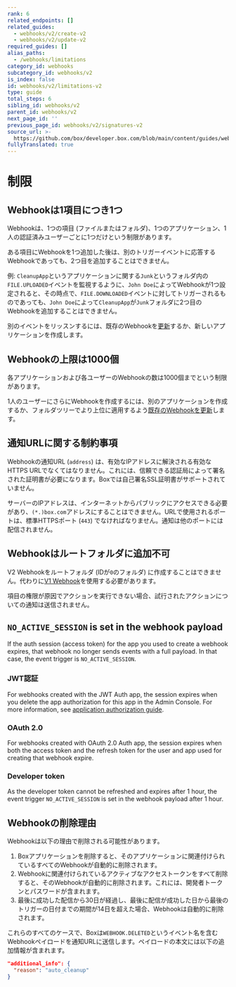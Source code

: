 ```yaml
---
rank: 6
related_endpoints: []
related_guides:
  - webhooks/v2/create-v2
  - webhooks/v2/update-v2
required_guides: []
alias_paths:
  - /webhooks/limitations
category_id: webhooks
subcategory_id: webhooks/v2
is_index: false
id: webhooks/v2/limitations-v2
type: guide
total_steps: 6
sibling_id: webhooks/v2
parent_id: webhooks/v2
next_page_id: ''
previous_page_id: webhooks/v2/signatures-v2
source_url: >-
  https://github.com/box/developer.box.com/blob/main/content/guides/webhooks/v2/limitations-v2.md
fullyTranslated: true
---
```

# 制限

## Webhookは1項目につき1つ

Webhookは、1つの項目 (ファイルまたはフォルダ)、1つのアプリケーション、1人の認証済みユーザーごとに1つだけという制限があります。

ある項目にWebhookを1つ追加した後は、別のトリガーイベントに応答するWebhookであっても、2つ目を追加することはできません。

例: `CleanupApp`というアプリケーションに関する`Junk`というフォルダ内の`FILE.UPLOADED`イベントを監視するように、`John Doe`によってWebhookが1つ設定されると、その時点で、`FILE.DOWNLOADED`イベントに対してトリガーされるものであっても、`John Doe`によって`CleanupApp`が`Junk`フォルダに2つ目のWebhookを追加することはできません。

別のイベントをリッスンするには、既存のWebhookを[更新][update]するか、新しいアプリケーションを作成します。

## Webhookの上限は1000個

各アプリケーションおよび各ユーザーのWebhookの数は1000個までという制限があります。

1人のユーザーにさらにWebhookを作成するには、別のアプリケーションを作成するか、フォルダツリーでより上位に適用するよう[既存のWebhookを更新][update]します。

## 通知URLに関する制約事項

Webhookの通知URL (`address`) は、有効なIPアドレスに解決される有効なHTTPS URLでなくてはなりません。これには、信頼できる認証局によって署名された証明書が必要になります。Boxでは自己署名SSL証明書がサポートされていません。

サーバーのIPアドレスは、インターネットからパブリックにアクセスできる必要があり、`(*.)box.com`アドレスにすることはできません。URLで使用されるポートは、標準HTTPSポート (`443`) でなければなりません。通知は他のポートには配信されません。

## Webhookはルートフォルダに追加不可

V2 Webhookをルートフォルダ (IDが`0`のフォルダ) に作成することはできません。代わりに[V1 Webhook][v1]を使用する必要があります。

<Message type="notice">

項目の権限が原因でアクションを実行できない場合、試行されたアクションについての通知は送信されません。

</Message>

## `NO_ACTIVE_SESSION` is set in the webhook payload

If the auth session (access token) for the app you used to create a webhook expires, that webhook no longer sends events with a full payload. In that case, the event trigger is `NO_ACTIVE_SESSION`.

### JWT認証

For webhooks created with the JWT Auth app, the session expires when you delete the app authorization for this app in the Admin Console. For more information, see [application authorization guide][app authorization].

### OAuth 2.0

For webhooks created with OAuth 2.0 Auth app, the session expires when both the access token and the refresh token for the user and app used for creating that webhook expire.

### Developer token

As the developer token cannot be refreshed and expires after 1 hour, the event trigger `NO_ACTIVE_SESSION` is set in the webhook payload after 1 hour.

## Webhookの削除理由

Webhookは以下の理由で削除される可能性があります。

1. Boxアプリケーションを削除すると、そのアプリケーションに関連付けられているすべてのWebhookが自動的に削除されます。
2. Webhookに関連付けられているアクティブなアクセストークンをすべて削除すると、そのWebhookが自動的に削除されます。これには、開発者トークンとパスワードが含まれます。
3. 最後に成功した配信から30日が経過し、最後に配信が成功した日から最後のトリガーの日付までの期間が14日を超えた場合、Webhookは自動的に削除されます。

これらのすべてのケースで、Boxは`WEBHOOK.DELETED`というイベント名を含むWebhookペイロードを通知URLに送信します。ペイロードの本文には以下の追加情報が含まれます。

```json
"additional_info": {
  "reason": "auto_cleanup"
}

```

[v1]: g://webhooks/v1

[update]: g://webhooks/v2/update-v2

[app authorization]: https://support.box.com/hc/en-us/articles/360043697014-Authorizing-Apps-in-the-Box-App-Approval-Process
